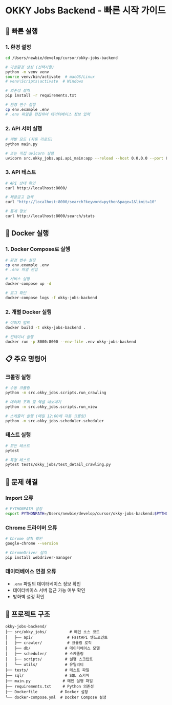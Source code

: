 # OKKY Jobs Backend - 빠른 시작 가이드

## 🚀 빠른 실행

### 1. 환경 설정
```bash
cd /Users/newbie/develop/cursor/okky-jobs-backend

# 가상환경 생성 (선택사항)
python -m venv venv
source venv/bin/activate  # macOS/Linux
# venv\Scripts\activate  # Windows

# 의존성 설치
pip install -r requirements.txt

# 환경 변수 설정
cp env.example .env
# .env 파일을 편집하여 데이터베이스 정보 입력
```

### 2. API 서버 실행
```bash
# 개발 모드 (자동 리로드)
python main.py

# 또는 직접 uvicorn 실행
uvicorn src.okky_jobs.api.api_main:app --reload --host 0.0.0.0 --port 8000
```

### 3. API 테스트
```bash
# API 상태 확인
curl http://localhost:8000/

# 채용공고 검색
curl "http://localhost:8000/search?keyword=python&page=1&limit=10"

# 통계 정보
curl http://localhost:8000/search/stats
```

## 🐳 Docker 실행

### 1. Docker Compose로 실행
```bash
# 환경 변수 설정
cp env.example .env
# .env 파일 편집

# 서비스 실행
docker-compose up -d

# 로그 확인
docker-compose logs -f okky-jobs-backend
```

### 2. 개별 Docker 실행
```bash
# 이미지 빌드
docker build -t okky-jobs-backend .

# 컨테이너 실행
docker run -p 8000:8000 --env-file .env okky-jobs-backend
```

## 📋 주요 명령어

### 크롤링 실행
```bash
# 수동 크롤링
python -m src.okky_jobs.scripts.run_crawling

# 데이터 조회 및 엑셀 내보내기
python -m src.okky_jobs.scripts.run_view

# 스케줄러 실행 (매일 12:00에 자동 크롤링)
python -m src.okky_jobs.scheduler.scheduler
```

### 테스트 실행
```bash
# 모든 테스트
pytest

# 특정 테스트
pytest tests/okky_jobs/test_detail_crawling.py
```

## 🔧 문제 해결

### Import 오류
```bash
# PYTHONPATH 설정
export PYTHONPATH=/Users/newbie/develop/cursor/okky-jobs-backend:$PYTHONPATH
```

### Chrome 드라이버 오류
```bash
# Chrome 설치 확인
google-chrome --version

# ChromeDriver 설치
pip install webdriver-manager
```

### 데이터베이스 연결 오류
- `.env` 파일의 데이터베이스 정보 확인
- 데이터베이스 서버 접근 가능 여부 확인
- 방화벽 설정 확인

## 📁 프로젝트 구조

```
okky-jobs-backend/
├── src/okky_jobs/          # 메인 소스 코드
│   ├── api/               # FastAPI 엔드포인트
│   ├── crawler/           # 크롤링 로직
│   ├── db/               # 데이터베이스 모델
│   ├── scheduler/        # 스케줄링
│   ├── scripts/          # 실행 스크립트
│   └── utils/            # 유틸리티
├── tests/                # 테스트 파일
├── sql/                  # SQL 스키마
├── main.py              # 메인 실행 파일
├── requirements.txt     # Python 의존성
├── Dockerfile          # Docker 설정
└── docker-compose.yml  # Docker Compose 설정
```
